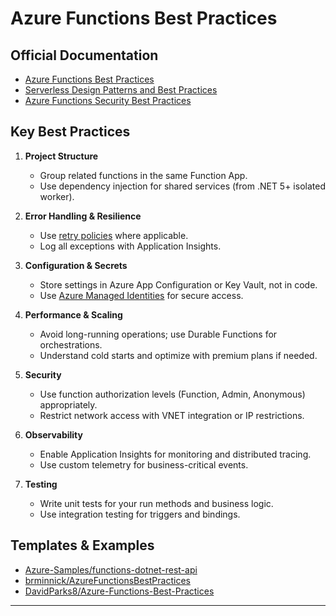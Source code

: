 # Azure Functions Best Practices

## Official Documentation

- [Azure Functions Best Practices](https://learn.microsoft.com/azure/azure-functions/functions-best-practices)
- [Serverless Design Patterns and Best Practices](https://learn.microsoft.com/azure/architecture/serverless/)
- [Azure Functions Security Best Practices](https://learn.microsoft.com/azure/azure-functions/security-concepts)

## Key Best Practices

1. **Project Structure**
   - Group related functions in the same Function App.
   - Use dependency injection for shared services (from .NET 5+ isolated worker).

2. **Error Handling & Resilience**
   - Use [retry policies](https://learn.microsoft.com/azure/azure-functions/functions-bindings-error-pages?tabs=csharp#retry-policies) where applicable.
   - Log all exceptions with Application Insights.

3. **Configuration & Secrets**
   - Store settings in Azure App Configuration or Key Vault, not in code.
   - Use [Azure Managed Identities](https://learn.microsoft.com/azure/active-directory/managed-identities-azure-resources/overview) for secure access.

4. **Performance & Scaling**
   - Avoid long-running operations; use Durable Functions for orchestrations.
   - Understand cold starts and optimize with premium plans if needed.

5. **Security**
   - Use function authorization levels (Function, Admin, Anonymous) appropriately.
   - Restrict network access with VNET integration or IP restrictions.

6. **Observability**
   - Enable Application Insights for monitoring and distributed tracing.
   - Use custom telemetry for business-critical events.

7. **Testing**
   - Write unit tests for your run methods and business logic.
   - Use integration testing for triggers and bindings.

## Templates & Examples

- [Azure-Samples/functions-dotnet-rest-api](https://github.com/Azure-Samples/functions-dotnet-rest-api)
- [brminnick/AzureFunctionsBestPractices](https://github.com/brminnick/AzureFunctionsBestPractices)
- [DavidParks8/Azure-Functions-Best-Practices](https://github.com/DavidParks8/Azure-Functions-Best-Practices)

---

